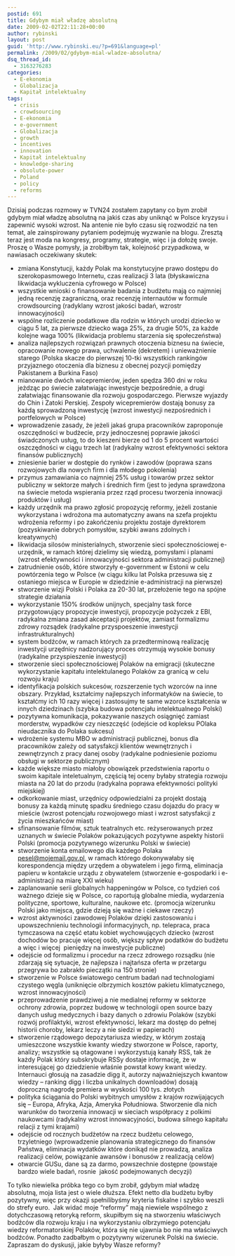 ```yaml
---
postid: 691
title: Gdybym miał władzę absolutną
date: 2009-02-02T22:11:28+00:00
author: rybinski
layout: post
guid: 'http://www.rybinski.eu/?p=691&language=pl'
permalink: /2009/02/gdybym-mial-wladze-absolutna/
dsq_thread_id:
  - 3163276283
categories:
  - E-ekonomia
  - Globalizacja
  - Kapitał intelektualny
tags:
  - crisis
  - crowdsourcing
  - E-ekonomia
  - e-government
  - Globalizacja
  - growth
  - incentives
  - innovation
  - Kapitał intelektualny
  - knowledge-sharing
  - obsolute-power
  - Poland
  - policy
  - reforms
---
```

Dzisiaj podczas rozmowy w TVN24 zostałem zapytany co bym zrobił gdybym miał władzę absolutną na jakiś czas aby uniknąć w Polsce kryzysu i zapewnić wysoki wzrost. Na antenie nie było czasu się rozwodzić na ten temat, ale zainspirowany pytaniem podejmuję wyzwanie na blogu. Zresztą teraz jest moda na kongresy, programy, strategie, więc i ja dołożę swoje. Proszę o Wasze pomysły, ja zrobiłbym tak, kolejność przypadkowa, w nawiasach oczekiwany skutek:

<!--more-->

  * zmiana Konstytucji, każdy Polak ma konstytucyjne prawo dostępu do szerokopasmowego Internetu, czas realizacji 3 lata (błyskawiczna likwidacja wykluczenia cyfrowego w Polsce) 
  * wszystkie wnioski o finansowanie badania z budżetu mają co najmniej jedną recenzję zagraniczną, oraz recenzję internautów w formule crowdsourcing (radyklany wzrost jakości badań, wzrostr innowacyjności) 
  * wspólne rozliczenie podatkowe dla rodzin w których urodzi dziecko w ciągu 5 lat, za pierwsze dziecko waga 25%, za drugie 50%, za każde kolejne waga 100% (likwidacja problemu starzenia się społeczeństwa)
  * analiza najlepszych rozwiązań prawnych otoczenia biznesu na świecie, opracowanie nowego prawa, uchwalenie (dekretem) i unieważnienie starego (Polska skacze do pierwszej 10-tki wszystkich rankingów przyjaznego otoczenia dla biznesu z obecnej pozycji pomiędzy Pakistanem a Burkina Faso)
  * mianowanie dwóch wicepremierów, jeden spędza 360 dni w roku jeżdząc po świecie załatwiając inwestycje bezpośrednie, a drugi załatwiając finansowanie dla rozwoju gospodarczego. Pierwsze wyjazdy do Chin i Zatoki Perskiej. Zespoły wicepremierów dostają bonusy za każdą sprowadzoną inwestycję (wzrost inwestycji nezpośrednich i portfelowych w Polsce) 
  * wprowadzenie zasady, że jeżeli jakaś grupa pracowników zaproponuje oszczędności w budżecie, przy jednoczesnej poprawie jakości świadczonych usług, to do kieszeni bierze od 1 do 5 procent wartości oszczędności w ciągu trzech lat (radykalny wzrost efektywności sektora finansów publicznych)
  * zniesienie barier w dostępie do rynków i zawodów (poprawa szans rozwojowych dla nowych firm i dla młodego pokolenia)
  * przymus zamawiania co najmniej 25% usług i towarów przez sektor publiczny w sektorze małych i średnich firm (jest to jedyna sprawdzona na świecie metoda wspierania przez rząd procesu tworzenia innowacji produktów i usług)
  * każdy urzędnik ma prawo zgłosić propozycję reformy, jeżeli zostanie wykorzystana i wdrożona ma automatyczny awans na szefa projektu wdrożenia reformy i po zakońćzeniu projektu zostaje dyrektorem (pozyskiwanie dobrych pomysłów, szybki awans zdolnych i kreatywnych) 
  * likwidacja silosów ministerialnych, stworzenie sieci społecznościowej e-urzędnik, w ramach której dzielimy się wiedzą, pomysłami i planami (wzrost efektywności i innowacyjności sektora administracji publicznej) 
  * zatrudnienie osób, które stworzyły e-government w Estonii w celu powtórzenia tego w Polsce (w ciągu kilku lat Polska przesuwa się z ostaniego miejsca w Europie w dziedzinie e-administracji na pierwsze)
  * stworzenie wizji Polski i Polaka za 20-30 lat, przełożenie tego na spójne strategie działania
  * wykorzystanie 150% środków unijnych, specjalny task force przygotowujący propozycje inwestycji, propozycje pożyczek z EBI, radykalna zmiana zasad akceptacji projektów, zamiast formalizmu zdrowy rozsądek (radykalne przyspoeszenie inwestycji infrastrukturalnych)
  * system bodźców, w ramach których za przedterminową realizację inwestycji urzędnicy nadzorujący proces otrzymują wysokie bonusy (radykalne przyspieszenie inwestycji)
  * stworzenie sieci społecznościowej Polaków na emigracji (skuteczne wykorzystanie kapitału intelektulanego Polaków za granicą w celu rozwoju kraju)
  * identyfikacja polskich sukcesów, rozszerzenie tych wzorców na inne obszary. Przykład, kształcimy najlepszych informatyków na świecie, to kształćmy ich 10 razy więcej i zastosujmy te same wzorce kształcenia w innych dziedzinach (szybka budowa potencjału intelektualnego Polski)
  * pozytywna komunikacja, pokazywanie naszych osiągnięć zamiast morderstw, wypadków czy nieszczęść (odejście od kopleksu POlaka nieudacznika do Polaka sukcesu)
  * wdrożenie systemu MBO w administracji publicznej, bonus dla pracowników zależy od satysfakcji klientów wewnętrznych i zewnętrzynch z pracy danej osoby (radykalne podniesienie poziomu obsługi w sektorze publicznym) 
  * każde większe miasto miałoby obowiązek przedstwienia raportu o swoim kapitale inteletualnym, częścią tej oceny byłaby strategia rozwoju miasta na 20 lat do przodu (radykalna poprawa efektywności polityki miejskiej)
  * odkorkowanie miast, urzędnicy odpowiedzialni za projekt dostają bonusy za każdą minutę spadku średniego czasu dojazdu do pracy w mieście (wzrost potencjału rozwojowego miast i wzrost satysfakcji z życia mieszkańców miast)
  * sfinansowanie filmów, sztuk teatralnych etc. reżyserowanych przez uznanych w świecie Polaków pokazujących pozytywne aspekty historii Polski (promocja pozytywnego wizerunku Polski w świecie)
  * stworzenie konta emailowego dla każdego Polaka pesel@mojemail.gov.pl, w ramach którego dokonywałaby się korespondencja między urzędem a obywatelem i jego firmą, eliminacja papieru w kontakcie urządu z obywatelem (stworzenie e-gospodarki i e-administracji na miarę XXI wieku)
  * zaplanowanie serii globalnych happeningów w Polsce, co tydzień coś ważnego dzieje się w Polsce, co raportują globalne miedia, wydarzenia polityczne, sportowe, kulturalne, naukowe etc. (promocja wizerunku Polski jako miejsca, gdzie dzieją się ważne i ciekawe rzeczy)
  * wzrost aktywności zawodowej Polaków dzięki zastosowaniu i upowszechnieniu technologii informacyjnych, np. telepraca, praca tymczasowa na część etatu kobiet wychowujących dziecko (wzrost dochodów bo pracuje więcej osób, większy spływ podatków do budżetu a więc i więcej  pieniędzy na inwestycje publiczne)
  * odejście od formalizmu i procedur na rzecz zdrowego rozsądku (nie zdarzają się sytuacje, że najlepsza i najtańsza oferta w przetargu przegrywa bo zabrakło pieczątki na 150 stronie)
  * stworzenie w Polsce światowego centrum badań nad technologiami czystego węgla (uniknięcie olbrzymich kosztów pakietu klimatycznego, wzrost innowacyjności)
  * przeprowadzenie prawdziwej a nie medialnej reformy w sektorze ochrony zdrowia, poprzez budowę w technologii open source bazy danych usług medycznych i bazy danych o zdrowiu Polaków (szybki rozwój profilaktyki, wzrost efektywności, lekarz ma dostęp do pełnej historii choroby, lekarz leczy a nie siedzi w papierach)
  * stworzenie rządowego depozytariusza wiedzy, w którym zostają umieszczone wszystkie kwanty wiedzy stworzone w Polsce, raporty, analizy; wszystkie są otagowane i wykorzystują kanały RSS, tak że każdy Polak który subskrybuje RSSy dostaje informację, że w interesującej go dziedzienie właśnie powstał kowy kwant wiedzy. Internauci głosują na zasadzie digg it, autorzy najważniejszych kwantow wiedzy – ranking digg i liczba unikalnych downloadów) dosają doproczną nagrodę premiera w wyskości 100 tys. złotych
  * polityka ściągania do Polski wybitnych umysłów z krajów rozwijających się – Europa, Afryka, Azja, Ameryka Południowa. Stworzenie dla nich warunków do tworzenia innowacji w sieciach współpracy z polkimi naukowcami (radykalny wzrost innowacyjności, budowa silnego kapitału relacji z tymi krajami)
  * odejście od rocznych budżetów na rzecz budżetu celowego, trzyletniego (wprowadzenie planowania strategicznego do finansów Państwa, eliminacja wydatków które donikąd nie prowadzą, analiza realizacji celów, powiązanie awansów i bonusów z realizacją celów)
  * otwarcie GUSu, dane są za darmo, powszechnie dostępne (powstaje bardzo wiele badań, rosnie  jakość podejmowanych decyzji) 

To tylko niewielka próbka tego co bym zrobił, gdybym miał władzę absolutną, moja lista jest o wiele dłuższa. Efekt netto dla budżetu byłby pozytywny, więc przy okazji spełnilibyśmy kryteria fiskalne i szybko weszli do strefy euro.  Jak widać moje “reformy” mają niewiele wspólnego z dotychczasową retoryką reform, skupiłbym się na stworzeniu właściwych bodźców dla rozwoju kraju i na wykorzystaniu olbrzymiego potencjału wiedzy reformatorskiej Polaków, która się nie ujawnia bo nie ma właściwych bodźców. Ponadto zadbałbym o pozytywny wizerunek Polski na świecie. Zapraszam do dyskusji, jakie byłyby Wasze reformy?
